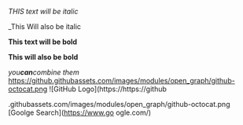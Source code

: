 *THIS text will be italic*

_This Will also be italic

**This text will be bold**

__This will also be bold__

*you**can**combine them*
https://github.githubassets.com/images/modules/open_graph/github-octocat.png
![GitHub Logo](https://https://github

.githubassets.com/images/modules/open_graph/github-octocat.png
[Goolge Search](https://www.go
ogle.com/)
